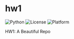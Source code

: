 # hw1
![Python](https://img.shields.io/badge/python-3670A0?style=for-the-badge&logo=python&logoColor=ffdd54)
![License](https://img.shields.io/badge/license-MIT-blue)
![Platform](https://img.shields.io/badge/platform-Linux-green)

HW1: A Beautiful Repo